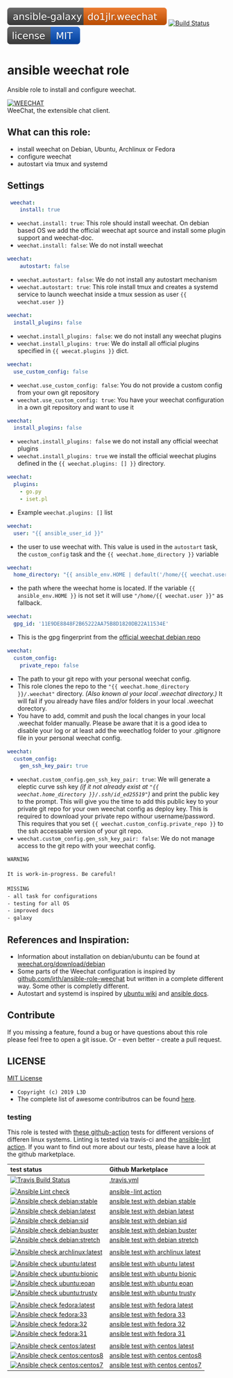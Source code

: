 [![Ansible Galaxy](https://raw.githubusercontent.com/chaos-bodensee/role_weechat/master/.github/galaxy.svg?sanitize=true)](https://galaxy.ansible.com/do1jlr/weechat) [![Build Status](https://travis-ci.org/chaos-bodensee/role_weechat.svg?branch=master)](https://travis-ci.org/chaos-bodensee/role_weechat) [![MIT License](https://raw.githubusercontent.com/chaos-bodensee/role_weechat/master/.github/license.svg?sanitize=true)](https://github.com/chaos-bodensee/role_weechat/blob/master/LICENSE)

ansible weechat role
==========================
Ansible role to install and configure weechat.

[![WEECHAT](https://weechat.org/media/images/weechat_logo_large.png)](https://weechat.org/)
<br/>WeeChat, the extensible chat client.

 What can this role:
-----------------
 - install weechat on Debian, Ubuntu, Archlinux or Fedora
 - configure weechat
 - autostart via tmux and systemd

 Settings
----------

```yaml
 weechat:
    install: true
```
+ ``weechat.install: true``: This role should install weechat. On debian based OS we add the official weechat apt source and install some plugin support and weechat-doc.
+ ``weechat.install: false``: We do not install weechat

```yaml
weechat:
    autostart: false
```
+ ``weechat.autostart: false``: We do not install any autostart mechanism
+ ``weechat.autostart: true``: This role install tmux and creates a systemd service to launch weechat inside a tmux session as user ``{{ weechat.user }}``

```yaml
weechat:
  install_plugins: false
```
+ ``weechat.install_plugins: false``: we do not install any weechat plugins
+ ``weechat.install_plugins: true``: We do install all official plugins specified in ``{{ weecat.plugins }}`` dict.

```yaml
weechat:
  use_custom_config: false
```
+ ``weechat.use_custom_config: false``: You do not provide a custom config from your own git repository
+ ``weechat.use_custom_config: true``: You have your weechat configuration in a own git repository and want to use it

```yaml
weechat:
  install_plugins: false
```
+ ``weechat.install_plugins: false`` we do not install any official weechat plugins
+ ``weechat.install_plugins: true`` we install the official weechat plugins defined in the ``{{ weechat.plugins: [] }}`` directory.

```yaml
weechat:
  plugins:
    - go.py
    - iset.pl
```
+ Example ``weechat.plugins: []`` list

```yaml
weechat:
  user: "{{ ansible_user_id }}"
```
+ the user to use weechat with. This value is used in the ``autostart`` task, the ``custom_config`` task and the ``{{ weechat.home_directory }}`` variable

```yaml
weechat:
  home_directory: "{{ ansible_env.HOME | default('/home/{{ weechat.user }}') }}"
```
+ the path where the weechat home is located. If the variable ``{{ ansible_env.HOME }}`` is not set it will use ``"/home/{{ weechat.user }}"`` as fallback.

```yaml
weechat:
  gpg_id: '11E9DE8848F2B65222AA75B8D1820DB22A11534E'
```
+ This is the gpg fingerprint from the [official weechat debian repo](https://weechat.org/download/debian/)

```yaml
weechat:
  custom_config:
    private_repo: false
```
+ The path to your git repo with your personal weechat config.
+ This role clones the repo to the ``"{{ weechat.home_directory }}/.weechat"`` directory. *(Also known al your local .weechat directory.)* It will fail if you already have files and/or folders in your local .weechat dorectory.
+ You have to add, commit and push the local changes in your local .weechat folder manually. Please be aware that it is a good idea to disable your log or at least add the weechatlog folder to your .gitignore file in your personal weechat config.

```yaml
weechat:
  custom_config:
    gen_ssh_key_pair: true
```
+ ``weechat.custom_config.gen_ssh_key_pair: true``: We will generate a eleptic curve ssh key *(if it not already exist at ``"{{ weechat.home_directory }}/.ssh/id_ed25519"``)* and print the public key to the prompt. This will give you the time to add this public key to your private git repo for your own weechat config as deploy key. This is required to download your private repo withour username/password. This requires that you set ``{{ weechat.custom_config.private_repo }}`` to the ssh accessable version of your git repo.
+ ``weechat.custom_config.gen_ssh_key_pair: false``: We do not manage access to the git repo with your weechat config.

```txt
WARNING

It is work-in-progress. Be careful!

MISSING
- all task for configurations
- testing for all OS
- improved docs
- galaxy
```

 References and Inspiration:
----------------------
 + Information about installation on debian/ubuntu can be found at [weechat.org/download/debian](https://weechat.org/download/debian/)
 + Some parts of the Weechat configuration is inspired by [github.com/irth/ansible-role-weechat](https://github.com/irth/ansible-role-weechat.git) but written in a complete different way. Some other is completly different.
 + Autostart and systemd is inspired by [ubuntu wiki](https://wiki.ubuntuusers.de/Howto/systemd_Service_Unit_Beispiel/) and [ansible docs](https://docs.ansible.com/ansible/latest/modules/systemd_module.html).

 Contribute
------------
If you missing a feature, found a bug or have questions about this role please feel free to open a git issue. Or - even better - create a pull request.

 LICENSE
----------
[MIT License](https://github.com/chaos-bodensee/role_weechat/blob/master/LICENSE)<br/>
+ ``Copyright (c) 2019 L3D``
+  The complete list of awesome contributros can be found [here](https://github.com/chaos-bodensee/role_weechat/graphs/contributors).


### testing
This role is tested with [these github-action](https://github.com/search?q=topic%3Acheck-ansible+topic%3Agithub-actions+org%3Aroles-ansible&type=Repositories) tests for different versions of differen linux systems. Linting is tested via travis-ci and the  [ansible-lint action](https://github.com/marketplace/actions/ansible-lint).
If you want to find out more about our tests, please have a look at the github marketplace.

| test status | Github Marketplace |
| :---------  | :----------------  |
| [![Travis Build Status](https://travis-ci.com/chaos-bodensee/ansible_weechat.svg?branch=master)](https://travis-ci.com/chaos-bodensee/ansible_weechat) | [.travis.yml](https://github.com/chaos-bodensee/ansible_weechat/blob/master/.travis.yml) |
|||
| [![Ansible Lint check](https://github.com/chaos-bodensee/ansible_weechat/workflows/Ansible%20Lint%20check/badge.svg)](https://github.com/chaos-bodensee/ansible_weechat/actions?query=workflow%3A%22Ansible+Lint+check%22) | [ansible-lint action](https://github.com/marketplace/actions/ansible-lint)
| [![Ansible check debian:stable](https://github.com/chaos-bodensee/ansible_weechat/workflows/Ansible%20check%20debian:stable/badge.svg)](https://github.com/chaos-bodensee/ansible_weechat/actions?query=workflow%3A%22Ansible+check+debian%3Astable%22) | [ansible test with debian stable](https://github.com/marketplace/actions/check-ansible-debian-stable) |
| [![Ansible check debian:latest](https://github.com/chaos-bodensee/ansible_weechat/workflows/Ansible%20check%20debian:latest/badge.svg)](https://github.com/chaos-bodensee/ansible_weechat/actions?query=workflow%3A%22Ansible+check+debian%3Alatest%22) | [ansible test with debian latest](https://github.com/marketplace/actions/check-ansible-debian-latest) |
| [![Ansible check debian:sid](https://github.com/chaos-bodensee/ansible_weechat/workflows/Ansible%20check%20debian:sid/badge.svg)](https://github.com/chaos-bodensee/ansible_weechat/actions?query=workflow%3A%22Ansible+check+debian%3Asid%22) | [ansible test with debian sid](https://github.com/marketplace/actions/check-ansible-debian-sid) |
| [![Ansible check debian:buster](https://github.com/chaos-bodensee/ansible_weechat/workflows/Ansible%20check%20debian:buster/badge.svg)](https://github.com/chaos-bodensee/ansible_weechat/actions?query=workflow%3A%22Ansible+check+debian%3Abuster%22) | [ansible test with debian buster](https://github.com/marketplace/actions/check-ansible-debian-buster) |
| [![Ansible check debian:stretch](https://github.com/chaos-bodensee/ansible_weechat/workflows/Ansible%20check%20debian:stretch/badge.svg)](https://github.com/chaos-bodensee/ansible_weechat/actions?query=workflow%3A%22Ansible+check+debian%3Astretch%22) | [ansible test with debian stretch](https://github.com/marketplace/actions/check-ansible-debian-stretch) |
| | |
| [![Ansible check archlinux:latest](https://github.com/chaos-bodensee/ansible_weechat/workflows/Ansible%20check%20archlinux:latest/badge.svg)](https://github.com/chaos-bodensee/ansible_weechat/actions?query=workflow%3A%22Ansible+check+archlinux%3Alatest%22) | [ansible test with archlinux latest](https://github.com/marketplace/actions/check-ansible-archlinux-latest) |
| | |
| [![Ansible check ubuntu:latest](https://github.com/chaos-bodensee/ansible_weechat/workflows/Ansible%20check%20ubuntu:latest/badge.svg)](https://github.com/chaos-bodensee/ansible_weechat/actions?query=workflow%3A%22Ansible+check+ubuntu%3Alatest%22) | [ansible test with ubuntu latest](https://github.com/marketplace/actions/check-ansible-ubuntu-latest) |
| [![Ansible check ubuntu:bionic](https://github.com/chaos-bodensee/ansible_weechat/workflows/Ansible%20check%20ubuntu:bionic/badge.svg)](https://github.com/chaos-bodensee/ansible_weechat/actions?query=workflow%3A%22Ansible+check+ubuntu%3Abionic%22) | [ansible test with ubuntu bionic](https://github.com/marketplace/actions/check-ansible-ubuntu-bionic) |
| [![Ansible check ubuntu:eoan](https://github.com/chaos-bodensee/ansible_weechat/workflows/Ansible%20check%20ubuntu:eoan/badge.svg)](https://github.com/chaos-bodensee/ansible_weechat/actions?query=workflow%3A%22Ansible+check+ubuntu%3Aeoan%22) | [ansible test with ubuntu eoan](https://github.com/marketplace/actions/check-ansible-ubuntu-eoan) |
| [![Ansible check ubuntu:trusty](https://github.com/chaos-bodensee/ansible_weechat/workflows/Ansible%20check%20ubuntu:trusty/badge.svg)](https://github.com/chaos-bodensee/ansible_weechat/actions?query=workflow%3A%22Ansible+check+ubuntu%3Atrusty%22) | [ansible test with ubuntu trusty](https://github.com/marketplace/actions/check-ansible-ubuntu-trusty) |
| | |
| [![Ansible check fedora:latest](https://github.com/chaos-bodensee/ansible_weechat/workflows/Ansible%20check%20fedora:latest/badge.svg)](https://github.com/chaos-bodensee/ansible_weechat/actions?query=workflow%3A%22Ansible+check+fedora%3Alatest%22) | [ansible test with fedora latest](https://github.com/marketplace/actions/check-ansible-fedora-latest) |
| [![Ansible check fedora:33](https://github.com/chaos-bodensee/ansible_weechat/workflows/Ansible%20check%20fedora:33/badge.svg)](https://github.com/chaos-bodensee/ansible_weechat/actions?query=workflow%3A%22Ansible+check+fedora%3A33%22) | [ansible test with fedora 33](https://github.com/marketplace/actions/check-ansible-fedora-33) |
| [![Ansible check fedora:32](https://github.com/chaos-bodensee/ansible_weechat/workflows/Ansible%20check%20fedora:32/badge.svg)](https://github.com/chaos-bodensee/ansible_weechat/actions?query=workflow%3A%22Ansible+check+fedora%3A32%22) | [ansible test with fedora 32](https://github.com/marketplace/actions/check-ansible-fedora-32) |
| [![Ansible check fedora:31](https://github.com/chaos-bodensee/ansible_weechat/workflows/Ansible%20check%20fedora:31/badge.svg)](https://github.com/chaos-bodensee/ansible_weechat/actions?query=workflow%3A%22Ansible+check+fedora%3A31%22) | [ansible test with fedora 31](https://github.com/marketplace/actions/check-ansible-fedora-31) |
| | |
| [![Ansible check centos:latest](https://github.com/chaos-bodensee/ansible_weechat/workflows/Ansible%20check%20centos:latest/badge.svg)](https://github.com/chaos-bodensee/ansible_weechat/actions?query=workflow%3A%22Ansible+check+centos%3Alatest%22) | [ansible test with centos latest](https://github.com/marketplace/actions/check-ansible-centos-latest) |
| [![Ansible check centos:centos8](https://github.com/chaos-bodensee/ansible_weechat/workflows/Ansible%20check%20centos:centos8/badge.svg)](https://github.com/chaos-bodensee/ansible_weechat/actions?query=workflow%3A%22Ansible+check+centos%3Acentos8%22) | [ansible test with centos centos8](https://github.com/marketplace/actions/check-ansible-centos-centos8) |
| [![Ansible check centos:centos7](https://github.com/chaos-bodensee/ansible_weechat/workflows/Ansible%20check%20centos:centos7/badge.svg)](https://github.com/chaos-bodensee/ansible_weechat/actions?query=workflow%3A%22Ansible+check+centos%3Acentos7%22) | [ansible test with centos centos7](https://github.com/marketplace/actions/check-ansible-centos-centos7) |

